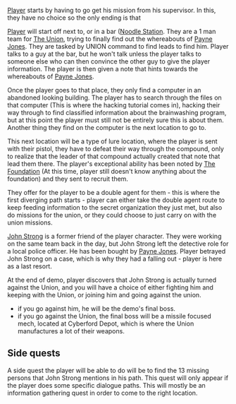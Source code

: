 [Player](../Influential%20Persons/Player.md) starts by having to go get his mission from his supervisor. In this, they have no choice so the only ending is that 

[Player](../Influential%20Persons/Player.md) will start off next to, or in a bar ([Noodle Station](../Locations/Noodle%20Station.md). They are a 1 man team for [The Union](../Factions/The%20Union.md), trying to finally find out the whereabouts of [Payne Jones](../Legends/Payne%20Jones.md). They are tasked by UNION command to find leads to find him. Player talks to a guy at the bar, but he won't talk unless the player talks to someone else who can then convince the other guy to give the player information. The player is then given a note that hints towards the whereabouts of [Payne Jones](../Legends/Payne%20Jones.md).

Once the player goes to that place, they only find a computer in an abandoned looking building. The player has to search through the files on that computer (This is where the hacking tutorial comes in), hacking their way through to find classified information about the brainwashing program, but at this point the player must still not be entirely sure this is about them. Another thing they find on the computer is the next location to go to.

This next location will be a type of lure location, where the player is sent with their pistol, they have to defeat their way through the compound, only to realize that the leader of that compound actually created that note that lead them there. The player's exceptional ability has been noted by [The Foundation](../Factions/The%20Foundation.md) (At this time, player still doesn't know anything about the foundation) and they sent to recruit them.

They offer for the player to be a double agent for them - this is where the first diverging path starts - player can either take the double agent route to keep feeding information to the secret organization they just met, but also do missions for the union, or they could choose to just carry on with the union missions.

[John Strong](../Influential%20Persons/John%20Strong.md) is a former friend of the player character. They were working on the same team back in the day, but John Strong left the detective role for a local police officer. He has been bought by [Payne Jones](../Legends/Payne%20Jones.md). Player betrayed John Strong on a case, which is why they had a falling out - player is here as a last resort.

At the end of demo, player discovers that John Strong is actually turned against the Union, and you will have a choice of either fighting him and keeping with the Union, or joining him and going against the union.

- if you go against him, he will be the demo's final boss. 
- if you go against the Union, the final boss will be a missile focused mech, located at Cyberford Depot, which is where the Union manufactures a lot of their weapons.

## Side quests

A side quest the player will be able to do will be to find the 13 missing persons that John Strong mentions in his path. This quest will only appear if the player does some specific dialogue paths. This will mostly be an information gathering quest in order to come to the right location. 